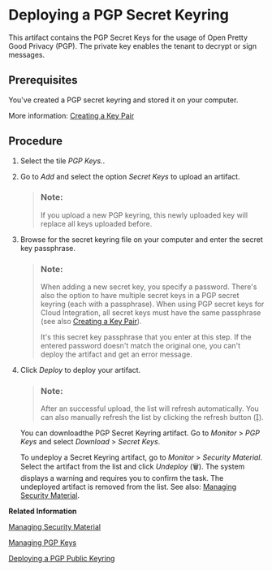 <!-- loio9d8e1a9504ed4da0bc9b4377e1f27c9b -->

<link rel="stylesheet" type="text/css" href="../css/sap-icons.css"/>

# Deploying a PGP Secret Keyring

This artifact contains the PGP Secret Keys for the usage of Open Pretty Good Privacy \(PGP\). The private key enables the tenant to decrypt or sign messages.



<a name="loio9d8e1a9504ed4da0bc9b4377e1f27c9b__prereq_ghp_brd_2z"/>

## Prerequisites

You've created a PGP secret keyring and stored it on your computer.

More information: [Creating a Key Pair](../40-RemoteSystems/creating-a-key-pair-bb416c5.md)



## Procedure

1.  Select the tile *PGP Keys.*.

2.  Go to *Add* and select the option *Secret Keys* to upload an artifact.

    > ### Note:  
    > If you upload a new PGP keyring, this newly uploaded key will replace all keys uploaded before.

3.  Browse for the secret keyring file on your computer and enter the secret key passphrase.

    > ### Note:  
    > When adding a new secret key, you specify a password. There's also the option to have multiple secret keys in a PGP secret keyring \(each with a passphrase\). When using PGP secret keys for Cloud Integration, all secret keys must have the same passphrase \(see also [Creating a Key Pair](../40-RemoteSystems/creating-a-key-pair-bb416c5.md)\).
    > 
    > It's this secret key passphrase that you enter at this step. If the entered password doesn't match the original one, you can't deploy the artifact and get an error message.

4.  Click *Deploy* to deploy your artifact.

    > ### Note:  
    > After an successful upload, the list will refresh automatically. You can also manually refresh the list by clicking the refresh button \(<span class="SAP-icons"></span>\).

    You can downloadthe PGP Secret Keyring artifact. Go to *Monitor* \> *PGP Keys* and select *Download* \> *Secret Keys*.

    To undeploy a Secret Keyring artifact, go to *Monitor* \> *Security Material*. Select the artifact from the list and click *Undeploy* \(:wastebasket:\). The system displays a warning and requires you to confirm the task. The undeployed artifact is removed from the list. See also: [Managing Security Material](managing-security-material-b8ccb53.md).


**Related Information**  


[Managing Security Material](managing-security-material-b8ccb53.md "The Manage Security Material area provides an overview of security-related artifacts.")

[Managing PGP Keys](managing-pgp-keys-cd478a7.md "The PGP Keys monitor allows a tenant administrator to manage the public and private PGP keys.")

[Deploying a PGP Public Keyring](deploying-a-pgp-public-keyring-7f04458.md "This artifact contains the public key that enables the tenant to encrypt or verify messages using the Pretty Good Privacy (PGP) standard.")

